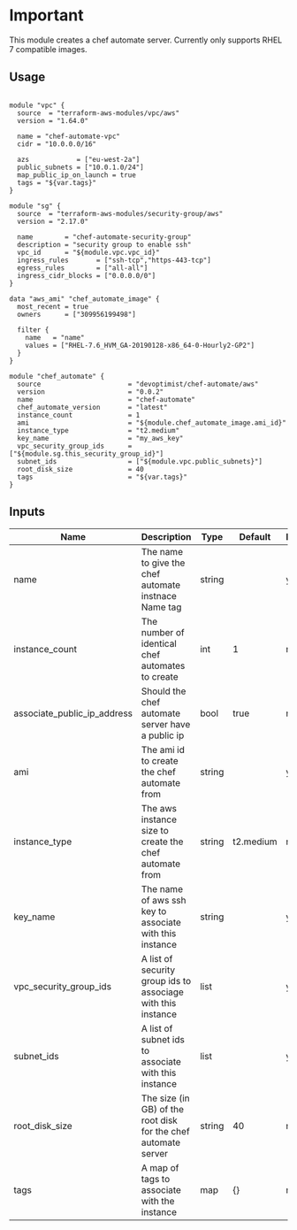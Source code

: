 # Important
This module creates a chef automate server.
Currently only supports RHEL 7 compatible images.

## Usage

```hcl

module "vpc" {
  source  = "terraform-aws-modules/vpc/aws"
  version = "1.64.0"

  name = "chef-automate-vpc"
  cidr = "10.0.0.0/16"

  azs            = ["eu-west-2a"]
  public_subnets = ["10.0.1.0/24"]
  map_public_ip_on_launch = true
  tags = "${var.tags}"
}

module "sg" {
  source  = "terraform-aws-modules/security-group/aws"
  version = "2.17.0"

  name        = "chef-automate-security-group"
  description = "security group to enable ssh"
  vpc_id      = "${module.vpc.vpc_id}"
  ingress_rules       = ["ssh-tcp","https-443-tcp"]
  egress_rules        = ["all-all"]
  ingress_cidr_blocks = ["0.0.0.0/0"]
}

data "aws_ami" "chef_automate_image" {
  most_recent = true
  owners      = ["309956199498"]

  filter {
    name   = "name"
    values = ["RHEL-7.6_HVM_GA-20190128-x86_64-0-Hourly2-GP2"]
  }
}

module "chef_automate" {
  source                      = "devoptimist/chef-automate/aws"
  version                     = "0.0.2"
  name                        = "chef-automate" 
  chef_automate_version       = "latest"
  instance_count              = 1
  ami                         = "${module.chef_automate_image.ami_id}"
  instance_type               = "t2.medium"
  key_name                    = "my_aws_key"
  vpc_security_group_ids      = ["${module.sg.this_security_group_id}"]
  subnet_ids                  = ["${module.vpc.public_subnets}"]
  root_disk_size              = 40
  tags                        = "${var.tags}"
}
```

## Inputs

| Name | Description | Type | Default | Required |
|------|-------------|------|---------|----------|
|name|The name to give the chef automate instnace Name tag|string||yes|
|instance_count|The number of identical chef automates to create|int|1|no|
|associate_public_ip_address|Should the chef automate server have a public ip|bool|true|no|
|ami|The ami id to create the chef automate from|string||yes|
|instance_type|The aws instance size to create the chef automate from|string|t2.medium|no|
|key_name|The name of aws ssh key to associate with this instance|string||yes|
|vpc_security_group_ids|A list of security group ids to associage with this instance|list||yes|
|subnet_ids|A list of subnet ids to associate with this instance|list||yes|
|root_disk_size|The size (in GB) of the root disk for the chef automate server|string|40|no|
|tags|A map of tags to associate with the instance|map|{}|no|
